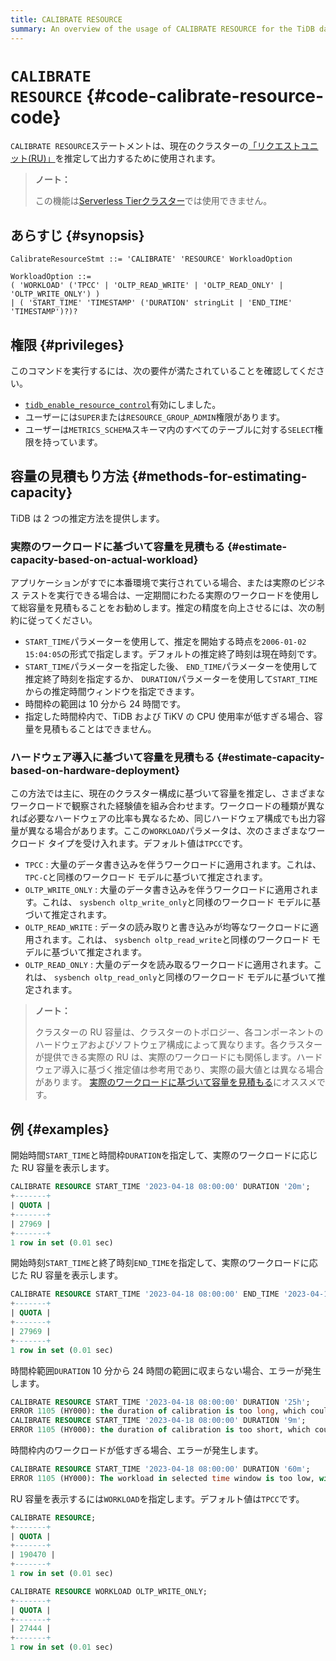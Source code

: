 ```yaml
---
title: CALIBRATE RESOURCE
summary: An overview of the usage of CALIBRATE RESOURCE for the TiDB database.
---
```


# <code>CALIBRATE RESOURCE</code> {#code-calibrate-resource-code}

`CALIBRATE RESOURCE`ステートメントは、現在のクラスターの[<a href="/tidb-resource-control#what-is-request-unit-ru">「リクエストユニット(RU)」</a>](/tidb-resource-control#what-is-request-unit-ru)を推定して出力するために使用されます。

<CustomContent platform="tidb-cloud">

> **ノート：**
>
> この機能は[<a href="/tidb-cloud/select-cluster-tier.md#serverless-tier-beta">Serverless Tierクラスター</a>](/tidb-cloud/select-cluster-tier.md#serverless-tier-beta)では使用できません。

</CustomContent>

## あらすじ {#synopsis}

```ebnf+diagram
CalibrateResourceStmt ::= 'CALIBRATE' 'RESOURCE' WorkloadOption

WorkloadOption ::=
( 'WORKLOAD' ('TPCC' | 'OLTP_READ_WRITE' | 'OLTP_READ_ONLY' | 'OLTP_WRITE_ONLY') )
| ( 'START_TIME' 'TIMESTAMP' ('DURATION' stringLit | 'END_TIME' 'TIMESTAMP')?)?

```

## 権限 {#privileges}

このコマンドを実行するには、次の要件が満たされていることを確認してください。

-   [<a href="/system-variables.md#tidb_enable_resource_control-new-in-v660">`tidb_enable_resource_control`</a>](/system-variables.md#tidb_enable_resource_control-new-in-v660)有効にしました。
-   ユーザーには`SUPER`または`RESOURCE_GROUP_ADMIN`権限があります。
-   ユーザーは`METRICS_SCHEMA`スキーマ内のすべてのテーブルに対する`SELECT`権限を持っています。

## 容量の見積もり方法 {#methods-for-estimating-capacity}

TiDB は 2 つの推定方法を提供します。

### 実際のワークロードに基づいて容量を見積もる {#estimate-capacity-based-on-actual-workload}

アプリケーションがすでに本番環境で実行されている場合、または実際のビジネス テストを実行できる場合は、一定期間にわたる実際のワークロードを使用して総容量を見積もることをお勧めします。推定の精度を向上させるには、次の制約に従ってください。

-   `START_TIME`パラメーターを使用して、推定を開始する時点を`2006-01-02 15:04:05`の形式で指定します。デフォルトの推定終了時刻は現在時刻です。
-   `START_TIME`パラメーターを指定した後、 `END_TIME`パラメーターを使用して推定終了時刻を指定するか、 `DURATION`パラメーターを使用して`START_TIME`からの推定時間ウィンドウを指定できます。
-   時間枠の範囲は 10 分から 24 時間です。
-   指定した時間枠内で、TiDB および TiKV の CPU 使用率が低すぎる場合、容量を見積もることはできません。

### ハードウェア導入に基づいて容量を見積もる {#estimate-capacity-based-on-hardware-deployment}

この方法では主に、現在のクラスター構成に基づいて容量を推定し、さまざまなワークロードで観察された経験値を組み合わせます。ワークロードの種類が異なれば必要なハードウェアの比率も異なるため、同じハードウェア構成でも出力容量が異なる場合があります。ここの`WORKLOAD`パラメータは、次のさまざまなワークロード タイプを受け入れます。デフォルト値は`TPCC`です。

-   `TPCC` : 大量のデータ書き込みを伴うワークロードに適用されます。これは、 `TPC-C`と同様のワークロード モデルに基づいて推定されます。
-   `OLTP_WRITE_ONLY` : 大量のデータ書き込みを伴うワークロードに適用されます。これは、 `sysbench oltp_write_only`と同様のワークロード モデルに基づいて推定されます。
-   `OLTP_READ_WRITE` : データの読み取りと書き込みが均等なワークロードに適用されます。これは、 `sysbench oltp_read_write`と同様のワークロード モデルに基づいて推定されます。
-   `OLTP_READ_ONLY` : 大量のデータを読み取るワークロードに適用されます。これは、 `sysbench oltp_read_only`と同様のワークロード モデルに基づいて推定されます。

> **ノート：**
>
> クラスターの RU 容量は、クラスターのトポロジー、各コンポーネントのハードウェアおよびソフトウェア構成によって異なります。各クラスターが提供できる実際の RU は、実際のワークロードにも関係します。ハードウェア導入に基づく推定値は参考用であり、実際の最大値とは異なる場合があります。 [<a href="#estimate-capacity-based-on-actual-workload">実際のワークロードに基づいて容量を見積もる</a>](#estimate-capacity-based-on-actual-workload)にオススメです。

## 例 {#examples}

開始時間`START_TIME`と時間枠`DURATION`を指定して、実際のワークロードに応じた RU 容量を表示します。

```sql
CALIBRATE RESOURCE START_TIME '2023-04-18 08:00:00' DURATION '20m';
+-------+
| QUOTA |
+-------+
| 27969 |
+-------+
1 row in set (0.01 sec)
```

開始時刻`START_TIME`と終了時刻`END_TIME`を指定して、実際のワークロードに応じた RU 容量を表示します。

```sql
CALIBRATE RESOURCE START_TIME '2023-04-18 08:00:00' END_TIME '2023-04-18 08:20:00';
+-------+
| QUOTA |
+-------+
| 27969 |
+-------+
1 row in set (0.01 sec)
```

時間枠範囲`DURATION` 10 分から 24 時間の範囲に収まらない場合、エラーが発生します。

```sql
CALIBRATE RESOURCE START_TIME '2023-04-18 08:00:00' DURATION '25h';
ERROR 1105 (HY000): the duration of calibration is too long, which could lead to inaccurate output. Please make the duration between 10m0s and 24h0m0s
CALIBRATE RESOURCE START_TIME '2023-04-18 08:00:00' DURATION '9m';
ERROR 1105 (HY000): the duration of calibration is too short, which could lead to inaccurate output. Please make the duration between 10m0s and 24h0m0s
```

時間枠内のワークロードが低すぎる場合、エラーが発生します。

```sql
CALIBRATE RESOURCE START_TIME '2023-04-18 08:00:00' DURATION '60m';
ERROR 1105 (HY000): The workload in selected time window is too low, with which TiDB is unable to reach a capacity estimation; please select another time window with higher workload, or calibrate resource by hardware instead
```

RU 容量を表示するには`WORKLOAD`を指定します。デフォルト値は`TPCC`です。

```sql
CALIBRATE RESOURCE;
+-------+
| QUOTA |
+-------+
| 190470 |
+-------+
1 row in set (0.01 sec)

CALIBRATE RESOURCE WORKLOAD OLTP_WRITE_ONLY;
+-------+
| QUOTA |
+-------+
| 27444 |
+-------+
1 row in set (0.01 sec)
```

